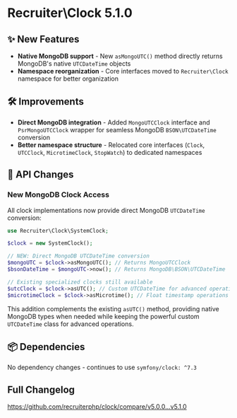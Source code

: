 # Recruiter\Clock 5.1.0

## ✨ New Features

- **Native MongoDB support** - New `asMongoUTC()` method directly returns MongoDB's native `UTCDateTime` objects
- **Namespace reorganization** - Core interfaces moved to `Recruiter\Clock` namespace for better organization

## 🛠️ Improvements

- **Direct MongoDB integration** - Added `MongoUTCClock` interface and `PsrMongoUTCClock` wrapper for seamless MongoDB `BSON\UTCDateTime` conversion
- **Better namespace structure** - Relocated core interfaces (`Clock`, `UTCClock`, `MicrotimeClock`, `StopWatch`) to dedicated namespaces

## 🔧 API Changes

### New MongoDB Clock Access

All clock implementations now provide direct MongoDB `UTCDateTime` conversion:

```php
use Recruiter\Clock\SystemClock;

$clock = new SystemClock();

// NEW: Direct MongoDB UTCDateTime conversion
$mongoUTC = $clock->asMongoUTC(); // Returns MongoUTCClock
$bsonDateTime = $mongoUTC->now(); // Returns MongoDB\BSON\UTCDateTime

// Existing specialized clocks still available
$utcClock = $clock->asUTC(); // Custom UTCDateTime for advanced operations
$microtimeClock = $clock->asMicrotime(); // Float timestamp operations
```

This addition complements the existing `asUTC()` method, providing native MongoDB types when needed while keeping the powerful custom `UTCDateTime` class for advanced operations.

## 📦 Dependencies

No dependency changes - continues to use `symfony/clock: ^7.3`

## Full Changelog

https://github.com/recruiterphp/clock/compare/v5.0.0...v5.1.0